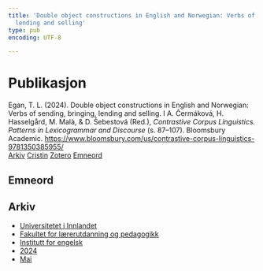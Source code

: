```yaml
---
title: 'Double object constructions in English and Norwegian: Verbs of sending, bringing,
  lending and selling'
type: pub
encoding: UTF-8

---
```

<h1>Publikasjon</h1>
<article id="csl-bib-container-8U9KAIS3" class="csl-bib-container">
  <div class="csl-bib-body"> <div class="csl-entry">Egan, T. L. (2024). Double object constructions in English and Norwegian: Verbs of sending, bringing, lending and selling. I A. Čermáková, H. Hasselgård, M. Malà, &#38; D. Šebestová (Red.), <i>Contrastive Corpus Linguistics. Patterns in Lexicogrammar and Discourse</i> (s. 87–107). Bloomsbury Academic. <a href="https://www.bloomsbury.com/us/contrastive-corpus-linguistics-9781350385955/">https://www.bloomsbury.com/us/contrastive-corpus-linguistics-9781350385955/</a></div> </div>
  <div class="csl-bib-buttons">
    <a href="#taxonomy-article-8U9KAIS3" alt="archive" class="csl-bib-button">Arkiv</a>
    <a href="https://app.cristin.no/results/show.jsf?id=2271014" alt="Cristin" class="csl-bib-button">Cristin</a>
    <a href="http://zotero.org/groups/5881554/items/8U9KAIS3" alt="Zotero" class="csl-bib-button">Zotero</a>
    <a href="#keywords-article-8U9KAIS3" alt="keywords" class="csl-bib-button">Emneord</a>
  </div>
  <div id="csl-bib-meta-container-8U9KAIS3"></div>
</article>
<div id="csl-bib-meta-8U9KAIS3" class="csl-bib-meta">
  <article id="keywords-article-8U9KAIS3" class="keywords-article">
    <h1>Emneord</h1>
    
  </article>
  <article id="taxonomy-article-8U9KAIS3" class="taxonomy-article">
    <h1>Arkiv</h1>
    <ul>
      <li><a href="{{< params subfolder >}}nn/archive/?key=3DCRN523">Universitetet i Innlandet</a></li>
      <li><a href="{{< params subfolder >}}nn/archive/?key=WYNZA47F">Fakultet for lærerutdanning og pedagogikk</a></li>
      <li><a href="{{< params subfolder >}}nn/archive/?key=THSB4HN9">Institutt for engelsk</a></li>
      <li><a href="{{< params subfolder >}}nn/archive/?key=R6X9LRW4">2024</a></li>
      <li><a href="{{< params subfolder >}}nn/archive/?key=NR4THQY6">Mai</a></li>
    </ul>
  </article>
</div>
